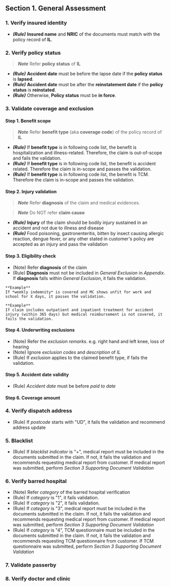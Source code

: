 ## Section 1. General Assessment
### 1. Verify insured identity
* **_(Rule)_** **Insured name** and **NRIC** of the documents must match with the policy record of **IL**.

### 2. Verify policy status
> **_Note_** Refer **policy status** of **IL**
* **_(Rule)_** **Accident date** must be before the lapse date if the **policy status** is **lapsed**.
* **_(Rule)_** **Accident date** must be after the **reinstatement date** if the **policy status** is **reinstated**.
* **_(Rule)_** Otherwise, **Policy status** must be **in force**.
         
### 3. Validate coverage and exclusion
#### Step 1. Benefit scope
> **_Note_** Refer **benefit type** (aka **coverage code**) of the policy record of **IL**
* **_(Rule)_** If **benefit type** is in following code list, the benefit is hospitalization and illness-related. Therefore, the claim is out-of-scope and fails the validation.
* **_(Rule)_** If **benefit type** is in following code list, the benefit is accident related. Therefore the claim is in-scope and passes the validation.
* **_(Rule)_** If **benefit type** is in following code list, the benefit is TCM. Therefore the claim is in-scope and passes the validation.

#### Step 2. Injury validation
> **_Note_** Refer **diagnosis** of the claim and medical evidences.

> **_Note_** Do NOT refer **claim cause**
* **_(Rule)_** **Injury** of the claim should be bodily injury sustained in an accident and not due to illness and disease
* **_(Rule)_** Food poisoning, gastronenteritis, bitten by insect causing allergic reaction, dengue fever, or any other stated in customer's policy are accepted as an injury and pass the validation

#### Step 3. Eligibility check
* (Note) Refer **diagnosis** of the claim
* (Rule) **Diagnosis** must not be included in *General Exclusion* in *Appendix*. If **diagnosis** falls within *General Exclusion*, it fails the validation. 

```
**Example**
If *weekly indemnity* is covered and MC shows unfit for work and school for X days, it passes the validation.

**Example**
If claim includes outpatient and inpatient treatment for accident injury (within 365 days) but medical reimbursement is not covered, it fails the validation.
```

#### Step 4. Underwriting exclusions
* (Note) Refer the *exclusion remarks*. e.g. right hand and left knee, loss of hearing
* (Note) Ignore *exclusion codes* and *description* of *IL*
* (Rule) If *exclusion* applies to the claimed benefit type, if fails the validation.

#### Step 5. Accident date validity
* (Rule) *Accident date* must be before *paid to date*

#### Step 6. Coverage amount

### 4. Verify dispatch address
* (Rule) If *postcode* starts with "UD", it fails the validation and recommend address update

### 5. Blacklist
* (Rule) If *blacklist indicator* is "+", medical report must be included in the documents submitted in the claim. If not, it fails the validation and recommends requesting medical report from customer. If medical report was submitted, perform *Section 3 Supporting Document Validation* 

### 6. Verify barred hospital
* (Note) Refer *category* of the barred hospital verification
* (Rule) If *category* is "1", it fails validation.
* (Rule) If *category* is "2", it fails validation.
* (Rule) If *category* is "3", medical report must be included in the documents submitted in the claim. If not, it fails the validation and recommends requesting medical report from customer. If medical report was submitted, perform *Section 3 Supporting Document Validation* 
* (Rule) If *category* is "4", TCM questionnaire must be included in the documents submitted in the claim. If not, it fails the validation and recommends requesting TCM questionnaire from customer. If TCM questionnaire was submitted, perform *Section 3 Supporting Document Validation* 


### 7. Validate passerby
### 8. Verify doctor and clinic
